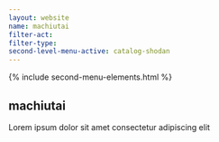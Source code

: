 ```yaml
---
layout: website
name: machiutai 
filter-act: 
filter-type: 
second-level-menu-active: catalog-shodan
---
```


{% include second-menu-elements.html %}

<main class="page-content">
  <div class="text-container">
    <h2>machiutai</h2>
    <p>Lorem ipsum dolor sit amet consectetur adipiscing elit</p>
  </div>
</main>

